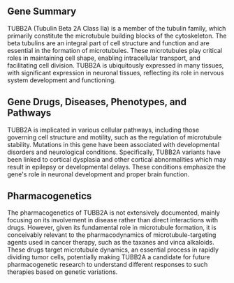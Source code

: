 ## Gene Summary
TUBB2A (Tubulin Beta 2A Class IIa) is a member of the tubulin family, which primarily constitute the microtubule building blocks of the cytoskeleton. The beta tubulins are an integral part of cell structure and function and are essential in the formation of microtubules. These microtubules play critical roles in maintaining cell shape, enabling intracellular transport, and facilitating cell division. TUBB2A is ubiquitously expressed in many tissues, with significant expression in neuronal tissues, reflecting its role in nervous system development and functioning.

## Gene Drugs, Diseases, Phenotypes, and Pathways
TUBB2A is implicated in various cellular pathways, including those governing cell structure and motility, such as the regulation of microtubule stability. Mutations in this gene have been associated with developmental disorders and neurological conditions. Specifically, TUBB2A variants have been linked to cortical dysplasia and other cortical abnormalities which may result in epilepsy or developmental delays. These conditions emphasize the gene's role in neuronal development and proper brain function.

## Pharmacogenetics
The pharmacogenetics of TUBB2A is not extensively documented, mainly focusing on its involvement in disease rather than direct interactions with drugs. However, given its fundamental role in microtubule formation, it is conceivably relevant to the pharmacodynamics of microtubule-targeting agents used in cancer therapy, such as the taxanes and vinca alkaloids. These drugs target microtubule dynamics, an essential process in rapidly dividing tumor cells, potentially making TUBB2A a candidate for future pharmacogenetic research to understand different responses to such therapies based on genetic variations.